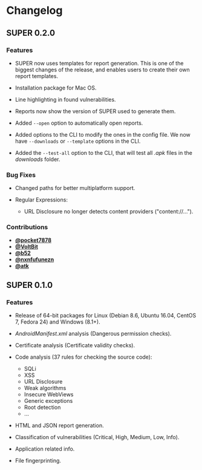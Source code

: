 # Changelog

## SUPER 0.2.0

### Features

 - SUPER now uses templates for report generation. This is one of the biggest changes of the
   release, and enables users to create their own report templates.

 - Installation package for Mac OS.

 - Line highlighting in found vulnerabilities.

 - Reports now show the version of SUPER used to generate them.

 - Added `--open` option to automatically open reports.

 - Added options to the CLI to modify the ones in the config file. We now have `--downloads` or
   `--template` options in the CLI.

 - Added the `--test-all` option to the CLI, that will test all *.apk* files in the *downloads*
   folder.

### Bug Fixes

 - Changed paths for better multiplatform support.

 - Regular Expressions:
    - URL Disclosure no longer detects content providers ("content://...").

### Contributions

 - **[@pocket7878](https://github.com/pocket7878)**
 - **[@VoltBit](https://github.com/VoltBit)**
 - **[@b52](https://github.com/b52)**
 - **[@nxnfufunezn](https://github.com/nxnfufunezn)**
 - **[@atk](https://github.com/atk)**


## SUPER 0.1.0

### Features

 - Release of 64-bit packages for Linux (Debian 8.6, Ubuntu 16.04, CentOS 7, Fedora 24) and Windows
   (8.1+).

 - *AndroidManifest.xml* analysis (Dangerous permission checks).

 - Certificate analysis (Certificate validity checks).

 - Code analysis (37 rules for checking the source code):
    - SQLi
    - XSS
    - URL Disclosure
    - Weak algorithms
    - Insecure WebViews
    - Generic exceptions
    - Root detection
    - ...

 - HTML and JSON report generation.

 - Classification of vulnerabilities (Critical, High, Medium, Low, Info).

 - Application related info.

 - File fingerprinting.
